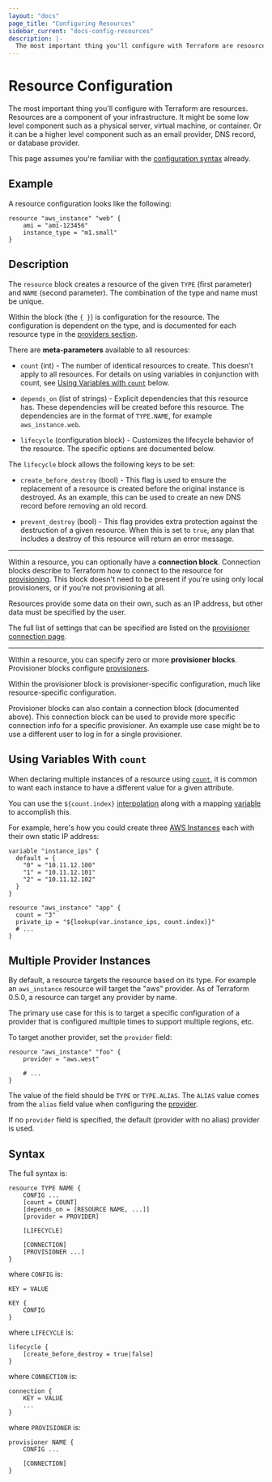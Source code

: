 ```yaml
---
layout: "docs"
page_title: "Configuring Resources"
sidebar_current: "docs-config-resources"
description: |-
  The most important thing you'll configure with Terraform are resources. Resources are a component of your infrastructure. It might be some low level component such as a physical server, virtual machine, or container. Or it can be a higher level component such as an email provider, DNS record, or database provider.
---
```


# Resource Configuration

The most important thing you'll configure with Terraform are
resources. Resources are a component of your infrastructure.
It might be some low level component such as a physical server,
virtual machine, or container. Or it can be a higher level
component such as an email provider, DNS record, or database
provider.

This page assumes you're familiar with the
[configuration syntax](/docs/configuration/syntax.html)
already.

## Example

A resource configuration looks like the following:

```
resource "aws_instance" "web" {
    ami = "ami-123456"
    instance_type = "m1.small"
}
```

## Description

The `resource` block creates a resource of the given `TYPE` (first
parameter) and `NAME` (second parameter). The combination of the type
and name must be unique.

Within the block (the `{ }`) is configuration for the resource. The
configuration is dependent on the type, and is documented for each
resource type in the
[providers section](/docs/providers/index.html).

There are **meta-parameters** available to all resources:

  * `count` (int) - The number of identical resources to create.
      This doesn't apply to all resources. For details on using variables in
      conjunction with count, see [Using Variables with
     `count`](#using-variables-with-count) below.

  * `depends_on` (list of strings) - Explicit dependencies that this
      resource has. These dependencies will be created before this
      resource. The dependencies are in the format of `TYPE.NAME`,
      for example `aws_instance.web`.

  * `lifecycle` (configuration block) - Customizes the lifecycle
      behavior of the resource. The specific options are documented
      below.

The `lifecycle` block allows the following keys to be set:

  * `create_before_destroy` (bool) - This flag is used to ensure
      the replacement of a resource is created before the original
      instance is destroyed. As an example, this can be used to
      create an new DNS record before removing an old record.

  * `prevent_destroy` (bool) - This flag provides extra protection against the
      destruction of a given resource. When this is set to `true`, any plan
      that includes a destroy of this resource will return an error message.

-------------

Within a resource, you can optionally have a **connection block**.
Connection blocks describe to Terraform how to connect to the
resource for
[provisioning](/docs/provisioners/index.html). This block doesn't
need to be present if you're using only local provisioners, or
if you're not provisioning at all.

Resources provide some data on their own, such as an IP address,
but other data must be specified by the user.

The full list of settings that can be specified are listed on
the [provisioner connection page](/docs/provisioners/connection.html).

-------------

Within a resource, you can specify zero or more **provisioner
blocks**. Provisioner blocks configure
[provisioners](/docs/provisioners/index.html).

Within the provisioner block is provisioner-specific configuration,
much like resource-specific configuration.

Provisioner blocks can also contain a connection block
(documented above). This connection block can be used to
provide more specific connection info for a specific provisioner.
An example use case might be to use a different user to log in
for a single provisioner.

<a id="using-variables-with-count"></a>

## Using Variables With `count`

When declaring multiple instances of a resource using [`count`](#count), it is
common to want each instance to have a different value for a given attribute.

You can use the `${count.index}`
[interpolation](/docs/configuration/interpolation.html) along with a mapping [variable](/docs/configuration/variables.html) to accomplish this.

For example, here's how you could create three [AWS Instances](/docs/providers/aws/r/instance.html) each with their own static IP
address:

```
variable "instance_ips" {
  default = {
    "0" = "10.11.12.100"
    "1" = "10.11.12.101"
    "2" = "10.11.12.102"
  }
}

resource "aws_instance" "app" {
  count = "3"
  private_ip = "${lookup(var.instance_ips, count.index)}"
  # ...
}
```

## Multiple Provider Instances

By default, a resource targets the resource based on its type. For example
an `aws_instance` resource will target the "aws" provider. As of Terraform
0.5.0, a resource can target any provider by name.

The primary use case for this is to target a specific configuration of
a provider that is configured multiple times to support multiple regions, etc.

To target another provider, set the `provider` field:

```
resource "aws_instance" "foo" {
	provider = "aws.west"

	# ...
}
```

The value of the field should be `TYPE` or `TYPE.ALIAS`. The `ALIAS` value
comes from the `alias` field value when configuring the
[provider](/docs/configuration/providers.html).

If no `provider` field is specified, the default (provider with no alias)
provider is used.

## Syntax

The full syntax is:

```
resource TYPE NAME {
	CONFIG ...
	[count = COUNT]
	[depends_on = [RESOURCE NAME, ...]]
	[provider = PROVIDER]

    [LIFECYCLE]

	[CONNECTION]
	[PROVISIONER ...]
}
```

where `CONFIG` is:

```
KEY = VALUE

KEY {
	CONFIG
}
```

where `LIFECYCLE` is:

```
lifecycle {
    [create_before_destroy = true|false]
}
```

where `CONNECTION` is:

```
connection {
	KEY = VALUE
	...
}
```

where `PROVISIONER` is:

```
provisioner NAME {
	CONFIG ...

	[CONNECTION]
}
```
